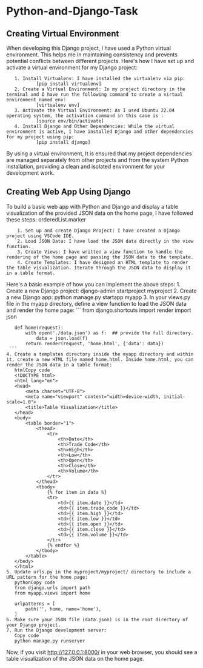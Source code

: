 # Python-and-Django-Task

## Creating Virtual Environment
When developing this Django project, I have used a Python virtual environment. This helps me in maintaining consistency and prevents potential conflicts between different projects. Here's how I have set up and activate a virtual environment for my Django project:
```
   1. Install Virtualenv: I have installed the virtualenv via pip:
           [pip install virtualenv]
   2. Create a Virtual Environment: In my project directory in the terminal and I have run the following command to create a virtual environment named env:
           [virtualenv env]
   3. Activate the Virtual Environment: As I used Ubuntu 22.04 operating system, the activation command in this case is :
           [source env/bin/activate]
   4. Install Django and Other Dependencies: While the virtual environment is active, I have installed Django and other dependencies for my project using pip:
           [pip install django]
```
By using a virtual environment, It is ensured that my project dependencies are managed separately from other projects and from the system Python installation, providing a clean and isolated environment for your development work.

## Creating Web App Using Django
To build a basic web app with Python and Django and display a table visualization of the provided JSON data on the home page, I have followed these steps:
orderedList.marker
```
    1. Set up and create Django Project: I have created a Django project using VSCode IDE.
    2. Load JSON Data: I have load the JSON data directly in the view function.
    3. Create Views: I have written a view function to handle the rendering of the home page and passing the JSON data to the template.
    4. Create Templates: I have designed an HTML template to render the table visualization. Iterate through the JSON data to display it in a table format.
```
Here's a basic example of how you can implement the above steps:
    1. Create a new Django project:
       django-admin startproject myproject
    2. Create a new Django app:
       python manage.py startapp myapp
    3. In your views.py file in the myapp directory, define a view function to load the JSON data and render the home page:
    ```
          from django.shortcuts import render
       import json
       
       def home(request):
           with open('./data.json') as f:  ## provide the full directory.
               data = json.load(f)
           return render(request, 'home.html', {'data': data})
     ```
    4. Create a templates directory inside the myapp directory and within it, create a new HTML file named home.html. Inside home.html, you can render the JSON data in a table format:
       htmlCopy code
       <!DOCTYPE html>
       <html lang="en">
       <head>
           <meta charset="UTF-8">
           <meta name="viewport" content="width=device-width, initial-scale=1.0">
           <title>Table Visualization</title>
       </head>
       <body>
           <table border="1">
               <thead>
                   <tr>
                       <th>Date</th>
                       <th>Trade Code</th>
                       <th>High</th>
                       <th>Low</th>
                       <th>Open</th>
                       <th>Close</th>
                       <th>Volume</th>
                   </tr>
               </thead>
               <tbody>
                   {% for item in data %}
                   <tr>
                       <td>{{ item.date }}</td>
                       <td>{{ item.trade_code }}</td>
                       <td>{{ item.high }}</td>
                       <td>{{ item.low }}</td>
                       <td>{{ item.open }}</td>
                       <td>{{ item.close }}</td>
                       <td>{{ item.volume }}</td>
                   </tr>
                   {% endfor %}
               </tbody>
           </table>
       </body>
       </html>
    5. Update urls.py in the myproject/myproject/ directory to include a URL pattern for the home page:
       pythonCopy code
       from django.urls import path
       from myapp.views import home
       
       urlpatterns = [
           path('', home, name='home'),
       ]
    6. Make sure your JSON file (data.json) is in the root directory of your Django project.
    7. Run the Django development server:
       Copy code
       python manage.py runserver
Now, if you visit http://127.0.0.1:8000/ in your web browser, you should see a table visualization of the JSON data on the home page.
